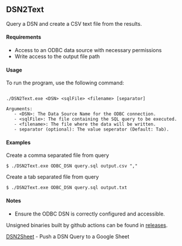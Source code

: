 ## DSN2Text

Query a DSN and create a CSV text file from the results.

#### Requirements

- Access to an ODBC data source with necessary permissions
- Write access to the output file path

#### Usage

To run the program, use the following command:

```

./DSN2Text.exe <DSN> <sqlFile> <filename> [separator]

Arguments:
   - <DSN>: The Data Source Name for the ODBC connection.
   - <sqlFile>: The file containing the SQL query to be executed.
   - <filename>: The file where the data will be written.
   - separator (optional): The value seperator (Default: Tab).
```

#### Examples

Create a comma separated file from query

```
$ ./DSN2Text.exe ODBC_DSN query.sql output.csv ","
```

Create a tab separated file from query

```
$ ./DSN2Text.exe ODBC_DSN query.sql output.txt
```

#### Notes

- Ensure the ODBC DSN is correctly configured and accessible.

Unsigned binaries built by github actions can be found in [releases](https://github.com/coop-blake/DSN2Sheet/releases/tag/v0.1.2).  


[DSN2Sheet](dsn2Sheet.html) - Push a DSN Query to a Google Sheet  